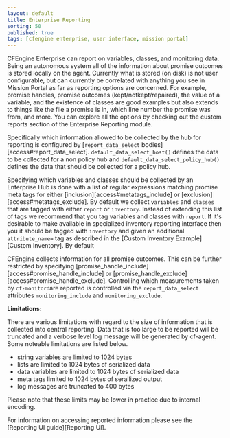 ```yaml
---
layout: default
title: Enterprise Reporting
sorting: 50
published: true
tags: [cfengine enterprise, user interface, mission portal]
---
```


CFEngine Enterprise can report on variables, classes, and
monitoring data. Being an autonomous system all of the information about
promise outcomes is stored locally on the agent. Currently what is
stored (on disk) is not user configurable, but can currently be
correlated with anything you see in Mission Portal as far as reporting
options are concerned. For example, promise handles, promise outcomes
(kept/notkept/repaired), the value of a variable, and the existence of
classes are good examples but also extends to things like the file a
promise is in, which line number the promise was from, and more. You
can explore all the options by checking out the custom reports section
of the Enterprise Reporting module.

Specifically which information allowed to be collected by the hub for reporting
is configured by [`report_data_select` bodies][access#report_data_select].
`default_data_select_host()` defines the data to be collected for a non policy hub
and `default_data_select_policy_hub()` defines the data that should be collected
for a policy hub.

Specifying which variables and classes should be collected by an Enterprise Hub
is done with a list of regular expressions matching promise meta tags for either
[inclusion][access#metatags_include] or [exclusion][access#metatags_exclude]. By
default we collect `variables` and `classes` that are tagged with either
`report` or `inventory`. Instead of extending this list of tags we recommend
that you tag variables and classes with `report`. If it's desirable to make
available in specialized inventory reporting interface then you it should be
tagged with `inventory` and given an additional `attribute_name=` tag as
described in the [Custom Inventory Example][Custom Inventory]. By default

CFEngine collects information for all promise outcomes. This can be further
restricted by specifying [promise_handle_include][access#promise_handle_include]
or [promise_handle_exclude][access#promise_handle_exclude]. Controlling which
measurements taken by `cf-monitord`are reported is controlled via the
`report_data_select` attributes `monitoring_include` and `monitoring_exclude`.

**Limitations:**

There are various limitations with regard to the size of information that is
collected into central reporting. Data that is too large to be reported will be
truncated and a verbose level log message will be generated by cf-agent. Some
noteable limitations are listed below.

* string variables are limited to 1024 bytes
* lists are limited to 1024 bytes of serialized data
* data variables are limited to 1024 bytes of serialized data
* meta tags limited to 1024 bytes of serailized output
* log messages are truncated to 400 bytes

Please note that these limits may be lower in practice due to internal
encoding.

For information on accessing reported information please see the
[Reporting UI guide][Reporting UI].
